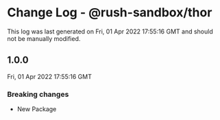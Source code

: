 # Change Log - @rush-sandbox/thor

This log was last generated on Fri, 01 Apr 2022 17:55:16 GMT and should not be manually modified.

## 1.0.0
Fri, 01 Apr 2022 17:55:16 GMT

### Breaking changes

- New Package

